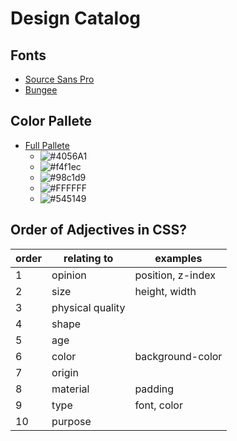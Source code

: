 # Design Catalog

## Fonts
  - [Source Sans Pro](https://fonts.google.com/specimen/Source+Sans+Pro)
  - [Bungee](https://fonts.google.com/specimen/Bungee)

## Color Pallete
  - [Full Pallete](https://coolors.co/4056a1-ffffff-98c1d9-f4f1ec-545149)
    - ![#4056A1](https://encycolorpedia.com/4056a1.svg)
    - ![#f4f1ec](https://encycolorpedia.com/f4f1ec.svg)
    - ![#98c1d9](https://encycolorpedia.com/98c1d9.svg)
    - ![#FFFFFF](https://encycolorpedia.com/ffffff.svg)
    - ![#545149](https://encycolorpedia.com/545149.svg)

## Order of Adjectives in CSS?
order|relating to|examples
-|-|-
1|opinion|position, z-index
2|size|height, width
3|physical quality|
4|shape|
5|age|
6|color|background-color
7|origin|
8|material|padding
9|type|font, color
10|purpose|

<!--
The avatar should be centered vertically and horizontally (Hint: you may have to play around with position: relative and position: absolute to properly position the avatar)
The name should be centered below the avatar
-->